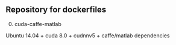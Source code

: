 ## Repository for dockerfiles

0. cuda-caffe-matlab

Ubuntu 14.04 + cuda 8.0 + cudnnv5 + caffe/matlab dependencies
